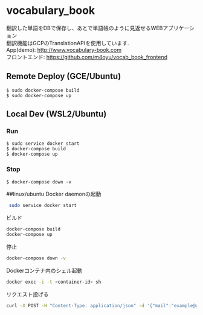 # vocabulary_book 
翻訳した単語をDBで保存し、あとで単語帳のように見返せるWEBアプリケーション\
翻訳機能はGCPのTranslationAPIを使用しています.\
App(demo): http://www.vocabulary-book.com \
フロントエンド: https://github.com/m4oyu/vocab_book_frontend

## Remote Deploy (GCE/Ubuntu)
```shell
$ sudo docker-compose build
$ sudo docker-compose up
```

## Local Dev (WSL2/Ubuntu)
### Run
```shell
$ sudo service docker start
$ docker-compose build
$ docker-compose up
```
### Stop
```shell
$ docker-compose down -v
```


##linux/ubuntu
Docker daemonの起動
```bash
 sudo service docker start
```

ビルド
```bash
docker-compose build
docker-compose up
```

停止
```bash
docker-compose down -v
```

Dockerコンテナ内のシェル起動
```bash
docker exec -i -t <container-id> sh
```

リクエスト投げる
```bash
curl -X POST -H "Content-Type: application/json" -d '{"mail":"example@gmail.com","password":"password"}' localhost:80/signup
```
